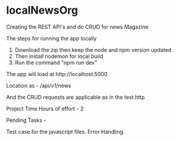 # localNewsOrg
Creating the REST API's and do CRUD for news Magazine

The steps for running the app locally

1. Download the zip then keep the node and npm version updated
2. Then install nodemon for local build
3. Run the command "npm run dev"


The app will load at http://localhost:5000

Location as - /api/v1/news

And the CRUD requests are applicable as in the test.http

Project Time
Hours of effort - 2

Pending Tasks -

Test case for the javascript files.
Error Handling.
